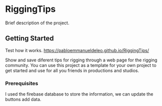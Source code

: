 # RiggingTips

Brief description of the project.

## Getting Started

Test how it works.
https://pabloemmanueldeleo.github.io/RiggingTips/

Show and save diferent tips for rigging through a web page for the rigging community.
You can use this project as a template for your own project to get started and use
for all you friends in productions and studios.

### Prerequisites

I used the firebase database to store the information, we can update the buttons add data.


